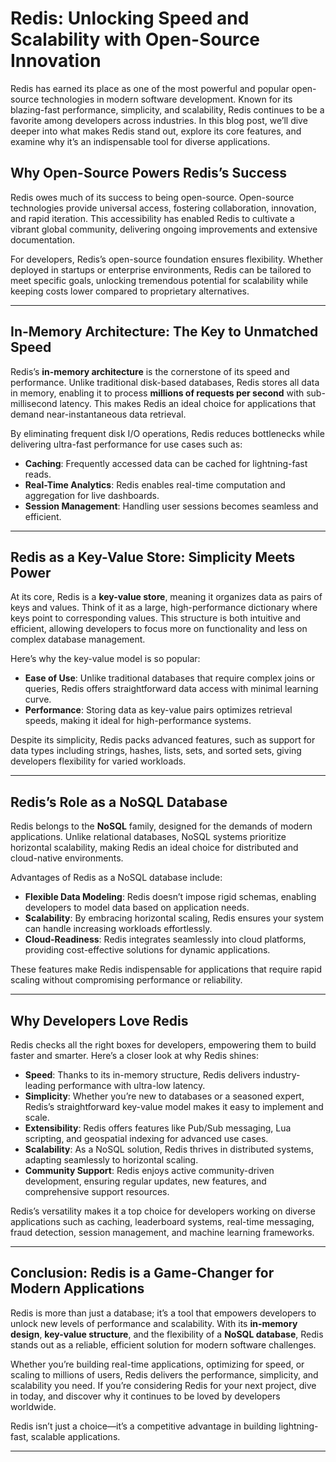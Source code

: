 # Redis: Unlocking Speed and Scalability with Open-Source Innovation

Redis has earned its place as one of the most powerful and popular open-source technologies in modern software development. Known for its blazing-fast performance, simplicity, and scalability, Redis continues to be a favorite among developers across industries. In this blog post, we’ll dive deeper into what makes Redis stand out, explore its core features, and examine why it’s an indispensable tool for diverse applications.

## Why Open-Source Powers Redis’s Success

Redis owes much of its success to being open-source. Open-source technologies provide universal access, fostering collaboration, innovation, and rapid iteration. This accessibility has enabled Redis to cultivate a vibrant global community, delivering ongoing improvements and extensive documentation.

For developers, Redis’s open-source foundation ensures flexibility. Whether deployed in startups or enterprise environments, Redis can be tailored to meet specific goals, unlocking tremendous potential for scalability while keeping costs lower compared to proprietary alternatives.

---

## In-Memory Architecture: The Key to Unmatched Speed

Redis’s **in-memory architecture** is the cornerstone of its speed and performance. Unlike traditional disk-based databases, Redis stores all data in memory, enabling it to process **millions of requests per second** with sub-millisecond latency. This makes Redis an ideal choice for applications that demand near-instantaneous data retrieval.

By eliminating frequent disk I/O operations, Redis reduces bottlenecks while delivering ultra-fast performance for use cases such as:

- **Caching**: Frequently accessed data can be cached for lightning-fast reads.
- **Real-Time Analytics**: Redis enables real-time computation and aggregation for live dashboards.
- **Session Management**: Handling user sessions becomes seamless and efficient.

---

## Redis as a Key-Value Store: Simplicity Meets Power

At its core, Redis is a **key-value store**, meaning it organizes data as pairs of keys and values. Think of it as a large, high-performance dictionary where keys point to corresponding values. This structure is both intuitive and efficient, allowing developers to focus more on functionality and less on complex database management.

Here’s why the key-value model is so popular:

- **Ease of Use**: Unlike traditional databases that require complex joins or queries, Redis offers straightforward data access with minimal learning curve.
- **Performance**: Storing data as key-value pairs optimizes retrieval speeds, making it ideal for high-performance systems.

Despite its simplicity, Redis packs advanced features, such as support for data types including strings, hashes, lists, sets, and sorted sets, giving developers flexibility for varied workloads.

---

## Redis’s Role as a NoSQL Database

Redis belongs to the **NoSQL** family, designed for the demands of modern applications. Unlike relational databases, NoSQL systems prioritize horizontal scalability, making Redis an ideal choice for distributed and cloud-native environments.

Advantages of Redis as a NoSQL database include:

- **Flexible Data Modeling**: Redis doesn’t impose rigid schemas, enabling developers to model data based on application needs.
- **Scalability**: By embracing horizontal scaling, Redis ensures your system can handle increasing workloads effortlessly.
- **Cloud-Readiness**: Redis integrates seamlessly into cloud platforms, providing cost-effective solutions for dynamic applications.

These features make Redis indispensable for applications that require rapid scaling without compromising performance or reliability.

---

## Why Developers Love Redis

Redis checks all the right boxes for developers, empowering them to build faster and smarter. Here’s a closer look at why Redis shines:

- **Speed**: Thanks to its in-memory structure, Redis delivers industry-leading performance with ultra-low latency.
- **Simplicity**: Whether you’re new to databases or a seasoned expert, Redis’s straightforward key-value model makes it easy to implement and scale.
- **Extensibility**: Redis offers features like Pub/Sub messaging, Lua scripting, and geospatial indexing for advanced use cases.
- **Scalability**: As a NoSQL solution, Redis thrives in distributed systems, adapting seamlessly to horizontal scaling.
- **Community Support**: Redis enjoys active community-driven development, ensuring regular updates, new features, and comprehensive support resources.

Redis’s versatility makes it a top choice for developers working on diverse applications such as caching, leaderboard systems, real-time messaging, fraud detection, session management, and machine learning frameworks.

---

## Conclusion: Redis is a Game-Changer for Modern Applications

Redis is more than just a database; it’s a tool that empowers developers to unlock new levels of performance and scalability. With its **in-memory design**, **key-value structure**, and the flexibility of a **NoSQL database**, Redis stands out as a reliable, efficient solution for modern software challenges.

Whether you’re building real-time applications, optimizing for speed, or scaling to millions of users, Redis delivers the performance, simplicity, and scalability you need. If you’re considering Redis for your next project, dive in today, and discover why it continues to be loved by developers worldwide.

Redis isn’t just a choice—it’s a competitive advantage in building lightning-fast, scalable applications.

---